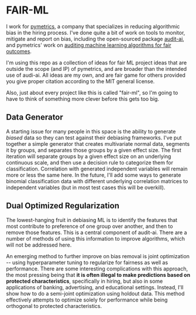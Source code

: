 # FAIR-ML

I work for [pymetrics](https://www.pymetrics.ai/), a company that specializes in reducing algorithmic bias in the hiring process. I've done quite a bit of work on tools to monitor, mitigate and report on bias, including the open-sourced package [audit-ai](https://github.com/pymetrics/audit-ai), and pymetrics' work on [auditing machine learning algorithms for fair outcomes](https://dl.acm.org/doi/pdf/10.1145/3442188.3445928).

I'm using this repo as a collection of ideas for fair ML project ideas that are outside the scope (and IP) of pymetrics, and are broader than the intended use of audi-ai. All ideas are my own, and are fair game for others provided you give proper citation according to the MIT general license.

Also, just about every project like this is called "fair-ml", so I'm going to have to think of something more clever before this gets too big.

## Data Generator

A starting issue for many people in this space is the ability to generate *biased* data so they can test against their debiasing frameworks. I've put together a simple generator that creates multivariate normal data, segments it by groups, and separates those groups by a given effect size. The first iteration will separate groups by a given effect size on an underlying continuous scale, and then use a decision rule to categorize them for classification. Correlation with generated independent variables will remain more or less the same here. In the future, I'll add some ways to generate binomial classification data with different underlying correlation matrices to independent variables (but in most test cases this will be overkill).


## Dual Optimized Regularization

The lowest-hanging fruit in debiasing ML is to identify the features that most contribute to preference of one group over another, and then to remove those features. This is a central component of audit-ai. There are a number of methods of using this information to improve algorithms, which will not be addressed here.

An emerging method to further improve on bias removal is joint optimization -- using hyperparameter tuning to regularize for fairness as well as performance. There are some interesting complications with this approach, the most pressing being that **it is often illegal to make predictions based on protected characteristics**, specifically in hiring, but also in some applications of banking, advertising, and educational settings. Instead, I'll show how to do a semi-joint optimization using holdout data. This method effectively attempts to optimize solely for performance while being orthogonal to protected characteristics.
